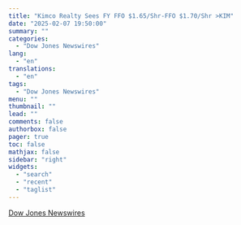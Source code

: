 ```yaml
---
title: "Kimco Realty Sees FY FFO $1.65/Shr-FFO $1.70/Shr >KIM"
date: "2025-02-07 19:50:00"
summary: ""
categories:
  - "Dow Jones Newswires"
lang:
  - "en"
translations:
  - "en"
tags:
  - "Dow Jones Newswires"
menu: ""
thumbnail: ""
lead: ""
comments: false
authorbox: false
pager: true
toc: false
mathjax: false
sidebar: "right"
widgets:
  - "search"
  - "recent"
  - "taglist"
---
```




[Dow Jones Newswires](https://www.tradingview.com/news/DJN_DN20250207004809_20250207004810:0/)
